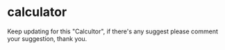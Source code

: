 # calculator
Keep updating for this "Calcultor", 
if there's any suggest please comment your suggestion, 
thank you.
